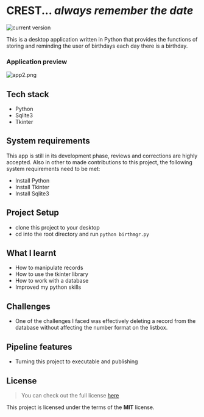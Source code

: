 CREST... *always remember the date*
=====================
![current version](https://img.shields.io/badge/version-1.0-green.svg)

This is a desktop application written in Python that provides the functions of storing and reminding the user of birthdays each day there is a birthday.

### Application preview


![app2.png](https://cdn.hashnode.com/res/hashnode/image/upload/v1609690013386/ngsnCFGKh.png)


## Tech stack
- Python
- Sqlite3
- Tkinter

## System requirements
This app is still in its development phase, reviews and corrections are highly accepted.
Also in other to made contributions to this project, the following system requirements need to be met:

- Install Python
- Install Tkinter 
- Install Sqlite3

## Project Setup
- clone this project to your desktop
- cd into the root directory and run `python birthmgr.py`

## What I learnt
- How to manipulate records
- How to use the tkinter library
- How to work with a database
- Improved my python skills

## Challenges
- One of the challenges I faced was effectively deleting a  record from the database without affecting the number format on the listbox.

## Pipeline features
- Turning this project to executable and publishing

## License
>You can check out the full license [here](https://github.com/UdokaVrede/CREST/blob/master/LICENSE)

This project is licensed under the terms of the **MIT** license.

